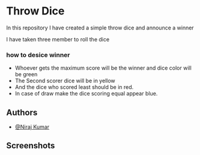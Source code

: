 
# Throw Dice 

In this repository I have created a simple throw dice and announce a winner 

I have taken three member to roll the dice 

### how to desice winner
* Whoever gets the maximum score will be the winner and dice color will be green
* The Second scorer dice will be in yellow
* And the dice who scored least should be in red.
* In case of draw make the dice scoring equal appear blue.



## Authors

- [@Niraj Kumar](https://www.linkedin.com/in/imniraj/)


## Screenshots
